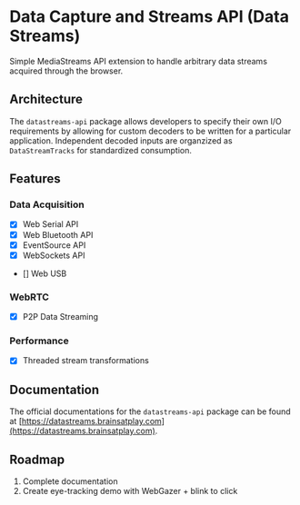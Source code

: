 # Data Capture and Streams API (Data Streams)
Simple MediaStreams API extension to handle arbitrary data streams acquired through the browser.

## Architecture
The `datastreams-api` package allows developers to specify their own I/O requirements by allowing for custom decoders to be written for a particular application. Independent decoded inputs are organzized as `DataStreamTracks` for standardized consumption.

## Features
### Data Acquisition
- [x] Web Serial API
- [x] Web Bluetooth API
- [x] EventSource API
- [x] WebSockets API
- [] Web USB

### WebRTC
- [x] P2P Data Streaming 

### Performance
- [x] Threaded stream transformations

## Documentation 
The official documentations for the `datastreams-api` package can be found at [https://datastreams.brainsatplay.com](https://datastreams.brainsatplay.com).

## Roadmap
1. Complete documentation
2. Create eye-tracking demo with WebGazer + blink to click
